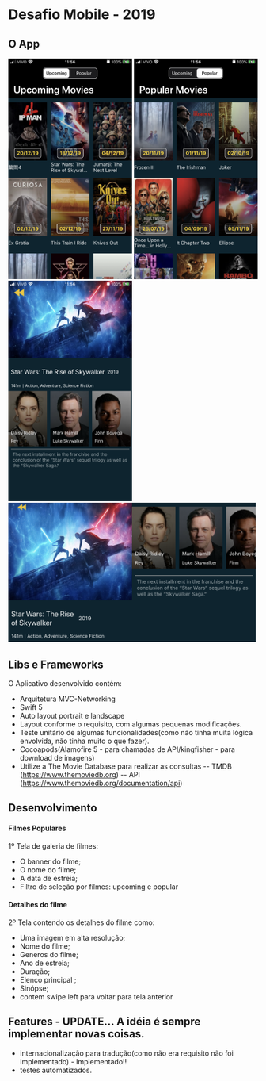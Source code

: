 # Desafio Mobile - 2019

## O App

<img src="screenshots/img1.PNG?raw=true" width="250"> <img src="screenshots/img2.PNG?raw=true" width="250"> 
<img src="screenshots/img3.PNG?raw=true" width="250"> <img src="screenshots/img4.PNG?raw=true" width="500">

## Libs e Frameworks
O Aplicativo desenvolvido contém:
- Arquitetura MVC-Networking
- Swift 5
- Auto layout portrait e landscape
- Layout conforme o requisito, com algumas pequenas modificações.
- Teste unitário de algumas funcionalidades(como não tinha muita lógica envolvida, não tinha muito o que fazer).
- Cocoapods(Alamofire 5 - para chamadas de API/kingfisher - para download de imagens)
- Utilize a The Movie Database para realizar as consultas 
-- TMDB (https://www.themoviedb.org)
-- API (https://www.themoviedb.org/documentation/api)

## Desenvolvimento

#### Filmes Populares
1º Tela de galeria de filmes:
- O banner do filme;
- O nome do filme;
- A data de estreia;
- Filtro de seleção por filmes: upcoming e popular

#### Detalhes do filme
2º  Tela contendo os detalhes do filme como: 
- Uma imagem em alta resolução;
- Nome do filme;
- Generos do filme;
- Ano de estreia;
- Duração;
- Elenco principal ;
- Sinópse;
- contem swipe left para voltar para tela anterior

## Features - UPDATE... A idéia é sempre implementar novas coisas.
- internacionalização para tradução(como não era requisito não foi implementado) - Implementado!!
- testes automatizados.
